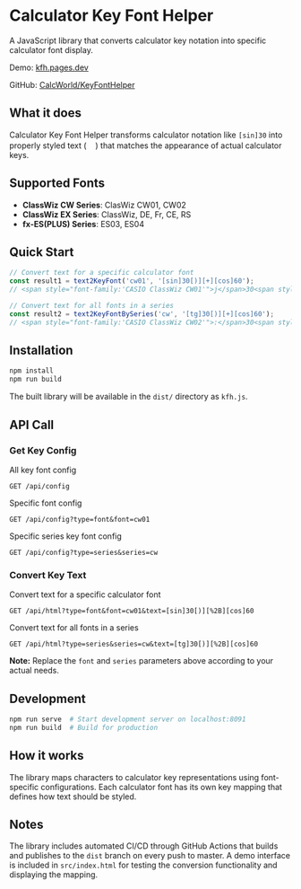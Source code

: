 # Calculator Key Font Helper

A JavaScript library that converts calculator key notation into specific calculator font display.

Demo: [kfh.pages.dev](https://kfh.pages.dev)

GitHub: [CalcWorld/KeyFontHelper](https://github.com/CalcWorld/KeyFontHelper)

## What it does

Calculator Key Font Helper transforms calculator notation like `[sin]30` into properly styled
text (<img src="https://github.com/user-attachments/assets/8339dbb6-950a-4d49-b834-0ba08045c7fc" style="height: 1rem">)
that matches the appearance of actual calculator keys.

## Supported Fonts

- **ClassWiz CW Series**: ClasWiz CW01, CW02
- **ClassWiz EX Series**: ClassWiz, DE, Fr, CE, RS
- **fx-ES(PLUS) Series**: ES03, ES04

## Quick Start

```javascript
// Convert text for a specific calculator font
const result1 = text2KeyFont('cw01', '[sin]30[)][+][cos]60');
// <span style="font-family:'CASIO ClassWiz CW01'">j</span>30<span style="font-family:'CASIO ClassWiz CW01'">)</span><span style="font-family:'CASIO ClassWiz CW01'">+</span><span style="font-family:'CASIO ClassWiz CW01'">k</span>60

// Convert text for all fonts in a series
const result2 = text2KeyFontBySeries('cw', '[tg]30[)][+][cos]60');
// <span style="font-family:'CASIO ClassWiz CW02'">:</span>30<span style="font-family:'CASIO ClassWiz CW01'">)</span><span style="font-family:'CASIO ClassWiz CW01'">+</span><span style="font-family:'CASIO ClassWiz CW01'">k</span>60
```

## Installation

```bash
npm install
npm run build
```

The built library will be available in the `dist/` directory as `kfh.js`.

## API Call

### Get Key Config
All key font config
```
GET /api/config
```

Specific font config
```
GET /api/config?type=font&font=cw01
```

Specific series key font config
```
GET /api/config?type=series&series=cw
```

### Convert Key Text
Convert text for a specific calculator font
```
GET /api/html?type=font&font=cw01&text=[sin]30[)][%2B][cos]60
```

Convert text for all fonts in a series
```
GET /api/html?type=series&series=cw&text=[tg]30[)][%2B][cos]60
```

**Note:** Replace the `font` and `series` parameters above according to your actual needs.

## Development

```bash
npm run serve  # Start development server on localhost:8091
npm run build  # Build for production
```

## How it works

The library maps characters to calculator key representations using font-specific configurations. Each calculator font has its own key mapping that defines how text should be styled.

## Notes

The library includes automated CI/CD through GitHub Actions that builds and publishes to the `dist` branch on every push to master. A demo interface is included in `src/index.html` for testing the conversion functionality and displaying the mapping.
